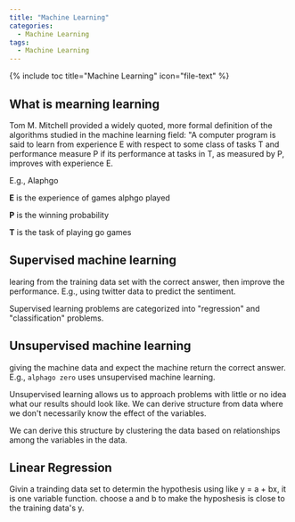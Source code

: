 ```yaml
---
title: "Machine Learning"
categories:
  - Machine Learning
tags:
  - Machine Learning
---
```


{% include toc title="Machine Learning" icon="file-text" %}

## What is mearning learning

Tom M. Mitchell provided a widely quoted, more formal definition of the algorithms studied in the machine learning field: "A computer program is said to learn from experience E with respect to some class of tasks T and performance measure P if its performance at tasks in T, as measured by P, improves with experience E.

E.g., Alaphgo

**E** is the experience of games alphgo played

**P** is the winning probability 

**T** is the task of playing go games

## Supervised machine learning

learing from the training data set with the correct answer, then improve the performance. E.g., using twitter data to predict the sentiment. 

Supervised learning problems are categorized into "regression" and "classification" problems.

## Unsupervised machine learning

giving the machine data and expect the machine return the correct answer. E.g., `alphago zero` uses unsupervised machine learning.

Unsupervised learning allows us to approach problems with little or no idea what our results should look like. We can derive structure from data where we don't necessarily know the effect of the variables.

We can derive this structure by clustering the data based on relationships among the variables in the data.

## Linear Regression

Givin a trainding data set to determin the hypothesis using like y = a + bx, it is one variable function. choose a and b to make the hyposhesis is close to the training data's y. 




